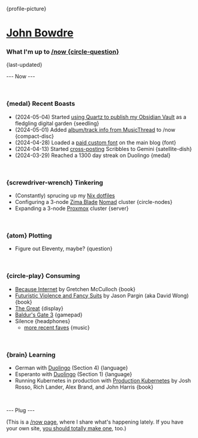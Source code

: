 {profile-picture}

# [John Bowdre](https://jbowdre.lol)

### What I'm up to [/now {circle-question}](https://nownownow.com/about)

{last-updated}

--- Now ---

<script src="https://status.lol/jbowdre.js?time&link&fluent&pretty"></script>

<br>

### {medal} Recent Boasts
- (2024-05-04) Started [using Quartz to publish my Obsidian Vault](https://scribbles.jbowdre.lol/post/publishing-my-obsidian-vault-with-quartz) as a fledgling digital garden {seedling}
- (2024-05-01) Added [album/track info from MusicThread](https://scribbles.jbowdre.lol/post/adding-musicthread-to-my-now-page) to /now {compact-disc}
- (2024-04-28) Loaded a [paid custom font](https://runtimeterror.dev/using-custom-font-hugo/) on the main blog {font}
- (2024-04-13) Started [cross-posting](https://scribbles.jbowdre.lol/post/from-scribbles-to-gemini-with-echofeed) Scribbles to Gemini {satellite-dish}
- (2024-03-29) Reached a 1300 day streak on Duolingo {medal}

<br>

### {screwdriver-wrench} Tinkering
- (Constantly) sprucing up my [Nix dotfiles](https://github.com/jbowdre/dotfiles)
- Configuring a 3-node [Zima Blade](https://www.zimaboard.com/blade/) [Nomad](https://www.nomadproject.io/) cluster {circle-nodes}
- Expanding a 3-node [Proxmox](https://www.proxmox.com/en/proxmox-virtual-environment/overview) cluster {server}

<br>

### {atom} Plotting
- Figure out Eleventy, maybe? {question}

<br>

### {circle-play} Consuming
- [Because Internet](https://gretchenmcculloch.com/book/) by Gretchen McCulloch {book}
- [Futuristic Violence and Fancy Suits](https://johndiesattheend.com/futuristic-violence-fancy-suits/) by Jason Pargin (aka David Wong) {book}
- [The Great](https://www.imdb.com/title/tt2235759/) {display}
- [Baldur's Gate 3](https://store.steampowered.com/app/1086940/Baldurs_Gate_3/) {gamepad}
- <span id="now-playing">Silence</span> {headphones}
  - [more recent faves](https://musicthread.app/thread/2aVjZUocjk96LELFbV5JvJjm14v) {music}

<br>

### {brain} Learning
- German with [Duolingo](https://www.duolingo.com/) (Section 4) {language}
- Esperanto with [Duolingo](https://www.duolingo.com/) (Section 1) {language}
- Running Kubernetes in production with [Production Kubernetes](https://www.oreilly.com/library/view/production-kubernetes/9781492092292/) by Josh Rosso, Rich Lander, Alex Brand, and John Harris {book}

<br>

--- Plug ---

(This is a [/now page](https://nownownow.com/about), where I share what's happening lately. If you have your own site, [you should totally make one](https://nownownow.com/about), too.)

